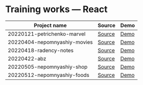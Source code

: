 # Training works — React

| Project name                 | Source                                                                                            | Demo
|------------------------------|---------------------------------------------------------------------------------------------------|--------------------------------------------------------------
| 20220121-petrichenko-marvel  | [Source](https://github.com/hisbvdis/training-works-react/tree/main/20220121-petrichenko-marvel)  | [Demo](https://20220121-petrichenko-marvel.vercel.app/)
| 20220404-nepomnyashiy-movies | [Source](https://github.com/hisbvdis/training-works-react/tree/main/20220404-nepomnyashiy-movies) | [Demo](https://20220404-nepomnyashiy-movies.vercel.app/)
| 20220418-radency-notes       | [Source](https://github.com/hisbvdis/training-works-react/tree/main/20220418-radency-notes)       | [Demo](https://20220418-radency-notes.vercel.app/)
| 20220422-abz                 | [Source](https://github.com/hisbvdis/training-works-react/tree/main/20220422-abz)                 | [Demo](https://20220422-abz.vercel.app/)
| 20220505-nepomnyashiy-shop   | [Source](https://github.com/hisbvdis/training-works-react/tree/main/20220505-nepomnyashiy-shop)   | [Demo](https://20220505-nepomnyashiy-shop.vercel.app/)
| 20220512-nepomnyashiy-foods  | [Source](https://github.com/hisbvdis/training-works-react/tree/main/20220512-nepomnyashiy-foods)  | [Demo](https://20220512-nepomnyashiy-foods.vercel.app/)